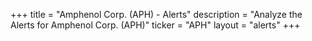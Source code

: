 +++
title = "Amphenol Corp. (APH) - Alerts"
description = "Analyze the Alerts for Amphenol Corp. (APH)"
ticker = "APH"
layout = "alerts"
+++

